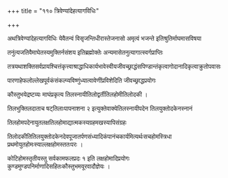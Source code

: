 +++
title = "११० त्रिवेण्यांदेहत्यागविधिः"

+++

अथत्रिवेण्यांदेहत्यागविधिः येवैतन्वं विसृजन्तिधीरास्तेजनासो अमृत्वं भजन्ते इतिश्रुतिर्माघमासविषया

तनुंत्यजतिवैमाघेतस्यमुक्तिर्नसंशय इतिब्रह्मोक्तेः अन्यमासेतनुत्यागात्स्वर्गप्राप्तिः

तत्रयथाशक्तिसर्वप्रायश्चित्तंकृत्त्वाश्राद्धाधिकार्यभावेस्वीयजीवच्छ्राद्धंसपिण्डान्तंकृत्वागोदानादिकृत्वाक्रुतोपवासः

पारणाहेफलोल्लेखपूर्वकंसंकल्प्यविष्णुंध्यात्वावेणींप्रविशेदिति जीवच्छ्राद्धप्रयोगः

कौस्तुभयेद्रष्टव्यः माघंप्रकृत्य तिलस्नायीतिलोद्वर्तीतिलहोमीतिलोदकी ।

तिलभुक्तिलदाताच षट्‌तिलाःपापनाशना २ इत्युक्तेवाक्येतिलस्नायीपदेन तिलयुक्तोदकेनस्नानं

तिलहोमपदेनायुतलक्षतिलहोमाद्यात्मकस्यग्रहमखस्यापिसंग्रहः

तिलोदकीतितिलयुक्तोदकेनदेवपूजातर्पणसंध्यादिकंपानंचकार्यमित्यर्थःसचहोमस्त्रिधा प्रथमोयुतहोमःस्याल्लक्षहोमस्ततःपरः ।

कोटिहोमस्तृतीयस्तु सर्वकामफलप्रदः १ इति लक्षहोमादिप्रयोगः कुण्डमुण्डपनिर्माणादिसहितःकौस्तुभमयूरवादौज्ञेयः ।
